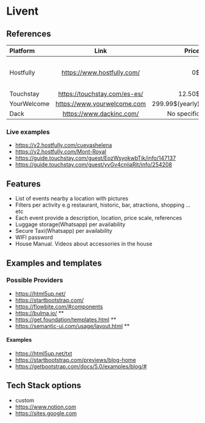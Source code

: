# Livent

## References

| Platform          | Link                           | Price            |      Notes        |
| :---------------- | :----:                         | ----:            | :---------------- |
| Hostfully         | <https://www.hostfully.com/>   | 0$               | 0$ One free guidebook. Paid 9.99$ Check <https://www.hostfully.com/pricing/digital-guidebooks/#plan-compare>   |
| Touchstay         | <https://touchstay.com/es-es/> | 12.50$           | Annual discount |
| YourWelcome       | <https://www.yourwelcome.com>  | 299.99$(yearly)  | Free tablet     |
| Dack       | <https://www.dackinc.com/>  | No specific| -     |

### Live examples

- <https://v2.hostfully.com/cuevashelena>
- <https://v2.hostfully.com/Mont-Royal>
- <https://guide.touchstay.com/guest/EozWsyokwbTik/info/147137>
- <https://guide.touchstay.com/guest/yvGv4cniiaRit/info/254208>

## Features

- List of events nearby a location with pictures
- Filters per activity e.g restaurant, historic, bar, atractions, shopping ... etc
- Each event provide a description, location, price scale, references
- Luggage storage(Whatsapp) per availability
- Secure Taxi(Whatsapp) per availability
- WIFI password
- House Manual. Videos about accessories in the house

## Examples and templates

### Possible Providers

- <https://html5up.net/>
- <https://startbootstrap.com/>
- <https://flowbite.com/#components>
- <https://bulma.io/> **
- <https://get.foundation/templates.html> **
- <https://semantic-ui.com/usage/layout.html> **

#### Examples

- <https://html5up.net/txt>
- <https://startbootstrap.com/previews/blog-home>
- <https://getbootstrap.com/docs/5.0/examples/blog/#>

## Tech Stack options

- custom
- <https://www.notion.com>
- <https://sites.google.com>
